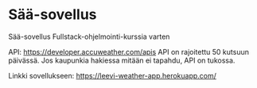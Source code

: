 # Sää-sovellus
Sää-sovellus Fullstack-ohjelmointi-kurssia varten

API: https://developer.accuweather.com/apis
API on rajoitettu 50 kutsuun päivässä. Jos kaupunkia hakiessa mitään ei tapahdu, API on tukossa.

Linkki sovellukseen: https://leevi-weather-app.herokuapp.com/
